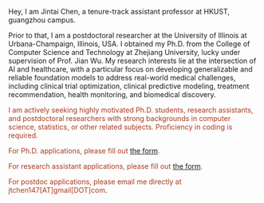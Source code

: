 Hey, I am Jintai Chen, a tenure-track assistant professor at HKUST, guangzhou campus.

Prior to that, I am a postdoctoral researcher at the University of Illinois at Urbana-Champaign, Illinois, USA. I obtained my Ph.D. from the College of Computer Science and Technology at Zhejiang University, lucky under supervision of Prof. Jian Wu. My research interests lie at the intersection of AI and healthcare, with a particular focus on developing generalizable and reliable foundation models to address real-world medical challenges, including clinical trial optimization, clinical predictive modeling, treatment recommendation, health monitoring, and biomedical discovery.

<span style="color:#AA381E">I am actively seeking highly motivated Ph.D. students, research assistants, and postdoctoral researchers with strong backgrounds in computer science, statistics, or other related subjects. Proficiency in coding is required.</span>

<span style="color:#AA381E">For Ph.D. applications, please fill out [the form](https://www.wjx.top/vm/wefLCoD.aspx#).</span>

<span style="color:#AA381E">For research assistant applications, please fill out [the form](https://www.wjx.top/vm/tExPMlw.aspx#).</span>

<span style="color:#AA381E">For postdoc applications, please email me directly at jtchen147[AT]gmail[DOT]com</span>.


<!-- Before that, I graduated with a Ph.D. degree from the College of Computer Science and Technology, Zhejiang University. 
I am broadly fascinated by the intersection of AI and healthcare/bioscience, especially the field of AI for healthcare (<span style="color:#D70761">AI4H</span>), with a specific emphasis on designing machine learning algorithms informed by medical knowledge and utilizing machine learning for uncovering insights in medical data. My research extensively delves into various facets including AI for medical imaging analysis (<span style="color:#8866FF;">AI4MIA</span>), AI for electrocardiograms (<span style="color:RoyalBlue">AI4ECG</span>), AI for EHR table analysis (<span style="color:orange;">AI4Table</span>), and AI for clinical trials (<span style="color:SeaGreen">AI4CT</span>). My methodological interests revolve around deep tabular models, generative AI for digital twin creation, and exploring deep learning approaches tailored for scenarios with limited data availability. --> 

<!-- I have published over 30 papers on top international AI conferences and top AI4Healthcare conferences/ journals.-->
<!-- that manages to parse objects/ concepts into part-whole hierarchy for better understanding and to explore to implant parse trees into a neural network. The insights on <span style="color:SeaGreen">PHL</span> inspired my researches on  -->
<!-- <span style="color:RoyalBlue">neural network architecture design (NN-D)</span>, and <span style="color:#8866FF;">computer vision (CV)</span>.-->
<!-- , and <span style="color:#D70761;">AI4H</span>.  -->
<!-- in top international AI conferences such as ICML, CVPR, and AAAI, -->
<!-- presenting advanced AI technologies 
and more than 10 papers in  such as MICCAI and TMI.-->
<!-- involving ECG data processing, medical image analysis, and medical examination result (represented in tables) analysis. -->
<!-- I was honored with the *National Scholarship of China* in 2015 and 2021, and won the *Tencent Doctoral Scholarship* in 2021, the *Huawei Fundamental Research Scholarship* in 2022. I am the core member of our team participating MICCAI competitions, and we won <span style="color:red">the 1-st place</span> in the Challenge of Signet Ring Cell Detection and in the Challenge of Organ-At-Risk Segmentation from Chest CT Scans, and <span style="color:red">the 2-nd place</span> in the Challenge of Colonoscopy Tissue Segmentation. -->

<!-- I am an amateur snooker player and a big fan of [Ronnie O'Sullivan](https://en.wikipedia.org/wiki/Ronnie_O%27Sullivan), and I also enjoy painting in my leisure time. -->
